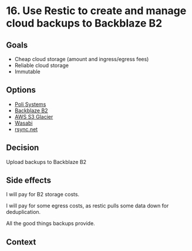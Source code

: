 # 16. Use Restic to create and manage cloud backups to Backblaze B2

## Goals

- Cheap cloud storage (amount and ingress/egress fees)
- Reliable cloud storage
- Immutable

## Options

- [Poli Systems](https://polisystems.ch/en/s3)
- [Backblaze B2](https://www.backblaze.com/cloud-storage)
- [AWS S3 Glacier](https://aws.amazon.com/s3/storage-classes/glacier/)
- [Wasabi](https://wasabi.com/)
- [rsync.net](https://rsync.net/)

## Decision

Upload backups to Backblaze B2

## Side effects

I will pay for B2 storage costs.

I will pay for some egress costs, as restic pulls some data down for deduplication.

All the good things backups provide.

## Context



